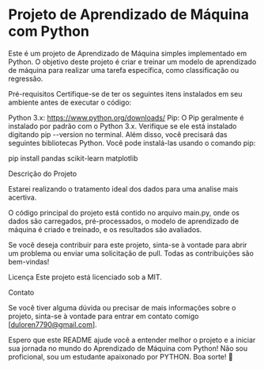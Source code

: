 # Projeto de Aprendizado de Máquina com Python
Este é um projeto de Aprendizado de Máquina simples implementado em Python. O objetivo deste projeto é criar e treinar um modelo de aprendizado de máquina para realizar uma tarefa específica, como classificação ou regressão.

Pré-requisitos
Certifique-se de ter os seguintes itens instalados em seu ambiente antes de executar o código:

Python 3.x: https://www.python.org/downloads/
Pip: O Pip geralmente é instalado por padrão com o Python 3.x. Verifique se ele está instalado digitando pip --version no terminal.
Além disso, você precisará das seguintes bibliotecas Python. Você pode instalá-las usando o comando pip:

pip install pandas scikit-learn matplotlib

Descrição do Projeto

Estarei realizando o tratamento ideal dos dados para uma analise mais acertiva.

O código principal do projeto está contido no arquivo main.py, onde os dados são carregados, pré-processados, o modelo de aprendizado de máquina é criado e treinado, e os resultados são avaliados.

Se você deseja contribuir para este projeto, sinta-se à vontade para abrir um problema ou enviar uma solicitação de pull. Todas as contribuições são bem-vindas!

Licença
Este projeto está licenciado sob a MIT.

Contato

Se você tiver alguma dúvida ou precisar de mais informações sobre o projeto, sinta-se à vontade para entrar em contato comigo [duloren7790@gmail.com].

Espero que este README ajude você a entender melhor o projeto e a iniciar sua jornada no mundo do Aprendizado de Máquina com Python! Não sou proficional, sou um estudante apaixonado por PYTHON. Boa sorte! 🚀
